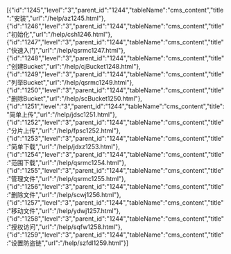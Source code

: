 [{"id":"1245","level":"3","parent_id":"1244","tableName":"cms_content","title":"安装","url":"/help/az1245.html"},{"id":"1246","level":"3","parent_id":"1244","tableName":"cms_content","title":"初始化","url":"/help/csh1246.html"},{"id":"1247","level":"3","parent_id":"1244","tableName":"cms_content","title":"快速入门","url":"/help/qsrmc1247.html"},{"id":"1248","level":"3","parent_id":"1244","tableName":"cms_content","title":"创建Bucket","url":"/help/cjBucket1248.html"},{"id":"1249","level":"3","parent_id":"1244","tableName":"cms_content","title":"列举Bucket","url":"/help/qsrmc1249.html"},{"id":"1250","level":"3","parent_id":"1244","tableName":"cms_content","title":"删除Bucket","url":"/help/scBucket1250.html"},{"id":"1251","level":"3","parent_id":"1244","tableName":"cms_content","title":"简单上传","url":"/help/jdsc1251.html"},{"id":"1252","level":"3","parent_id":"1244","tableName":"cms_content","title":"分片上传","url":"/help/fpsc1252.html"},{"id":"1253","level":"3","parent_id":"1244","tableName":"cms_content","title":"简单下载","url":"/help/jdxz1253.html"},{"id":"1254","level":"3","parent_id":"1244","tableName":"cms_content","title":"范围下载","url":"/help/qsrmc1254.html"},{"id":"1255","level":"3","parent_id":"1244","tableName":"cms_content","title":"管理文件","url":"/help/qsrmc1255.html"},{"id":"1256","level":"3","parent_id":"1244","tableName":"cms_content","title":"删除文件","url":"/help/scwj1256.html"},{"id":"1257","level":"3","parent_id":"1244","tableName":"cms_content","title":"移动文件","url":"/help/ydwj1257.html"},{"id":"1258","level":"3","parent_id":"1244","tableName":"cms_content","title":"授权访问","url":"/help/sqfw1258.html"},{"id":"1259","level":"3","parent_id":"1244","tableName":"cms_content","title":"设置防盗链","url":"/help/szfdl1259.html"}]